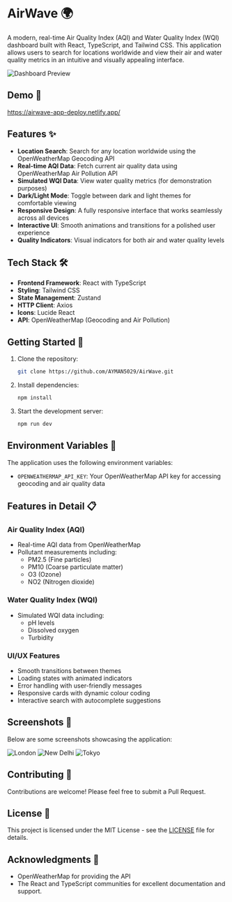 # AirWave 🌍

A modern, real-time Air Quality Index (AQI) and Water Quality Index (WQI) dashboard built with React, TypeScript, and Tailwind CSS. This application allows users to search for locations worldwide and view their air and water quality metrics in an intuitive and visually appealing interface.

![Dashboard Preview](https://i.imgur.com/MsA4zc9.png)

## Demo 🔗
https://airwave-app-deploy.netlify.app/

## Features ✨

- **Location Search**: Search for any location worldwide using the OpenWeatherMap Geocoding API
- **Real-time AQI Data**: Fetch current air quality data using OpenWeatherMap Air Pollution API
- **Simulated WQI Data**: View water quality metrics (for demonstration purposes)
- **Dark/Light Mode**: Toggle between dark and light themes for comfortable viewing
- **Responsive Design**: A fully responsive interface that works seamlessly across all devices
- **Interactive UI**: Smooth animations and transitions for a polished user experience
- **Quality Indicators**: Visual indicators for both air and water quality levels

## Tech Stack 🛠️

- **Frontend Framework**: React with TypeScript
- **Styling**: Tailwind CSS
- **State Management**: Zustand
- **HTTP Client**: Axios
- **Icons**: Lucide React
- **API**: OpenWeatherMap (Geocoding and Air Pollution)

## Getting Started 🚀

1. Clone the repository:
   ```bash
   git clone https://github.com/AYMAN5029/AirWave.git
   ```
2. Install dependencies:
   ```bash
   npm install
   ```
3. Start the development server:
   ```bash
   npm run dev
   ```

## Environment Variables 🔑

The application uses the following environment variables:

- `OPENWEATHERMAP_API_KEY`: Your OpenWeatherMap API key for accessing geocoding and air quality data

## Features in Detail 📋

### Air Quality Index (AQI)
- Real-time AQI data from OpenWeatherMap
- Pollutant measurements including:
  - PM2.5 (Fine particles)
  - PM10 (Coarse particulate matter)
  - O3 (Ozone)
  - NO2 (Nitrogen dioxide)

### Water Quality Index (WQI)
- Simulated WQI data including:
  - pH levels
  - Dissolved oxygen
  - Turbidity

### UI/UX Features
- Smooth transitions between themes
- Loading states with animated indicators
- Error handling with user-friendly messages
- Responsive cards with dynamic colour coding
- Interactive search with autocomplete suggestions

## Screenshots 🌟
Below are some screenshots showcasing the application:

![London](https://i.imgur.com/nzmosdE.png)
![New Delhi](https://i.imgur.com/HGBAP7j.png)
![Tokyo](https://i.imgur.com/3hjrsNw.png)


## Contributing 🤝

Contributions are welcome! Please feel free to submit a Pull Request.

## License 📝

This project is licensed under the MIT License - see the [LICENSE](LICENSE) file for details.

## Acknowledgments 🌱

- OpenWeatherMap for providing the API
- The React and TypeScript communities for excellent documentation and support.
